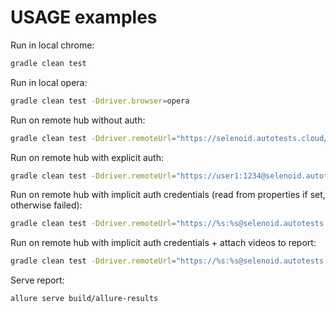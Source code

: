 
# USAGE examples

Run in local chrome:

```bash
gradle clean test
```

Run in local opera:

```bash
gradle clean test -Ddriver.browser=opera
```

Run on remote hub without auth:

```bash
gradle clean test -Ddriver.remoteUrl="https://selenoid.autotests.cloud/wd/hub/"
```

Run on remote hub with explicit auth:

```bash
gradle clean test -Ddriver.remoteUrl="https://user1:1234@selenoid.autotests.cloud/wd/hub/"
```

Run on remote hub with implicit auth credentials (read from properties if set, otherwise failed):

```bash
gradle clean test -Ddriver.remoteUrl="https://%s:%s@selenoid.autotests.cloud/wd/hub/"
```

Run on remote hub with implicit auth credentials + attach videos to report:

```bash
gradle clean test -Ddriver.remoteUrl="https://%s:%s@selenoid.autotests.cloud/wd/hub/" -Ddriver.videoStorage="https://selenoid.autotests.cloud/video/"
```

Serve report:

```bash
allure serve build/allure-results
```